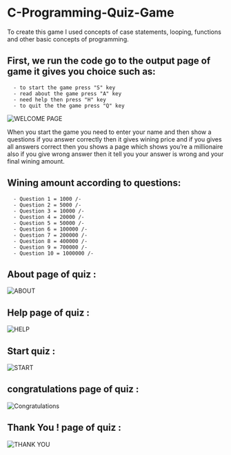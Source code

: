# C-Programming-Quiz-Game
To create this game I used concepts of case statements, looping, functions and other basic concepts of programming.                               


## First, we run the code go to the output page of game it gives you choice such as:                                                                                                      
      - to start the game press "S" key                
      - read about the game press "A" key                  
      - need help then press "H" key                        
      - to quit the the game press "Q" key 
                   
![WELCOME PAGE](https://user-images.githubusercontent.com/61430438/86321935-9834df80-bc57-11ea-9bd1-57c5d539a557.png)


When you start the game you need to enter your name and then show a questions if you answer correctly then it gives wining price and if you gives all answers correct then you shows a page which shows you’re a millionaire also if you give wrong answer then it tell you your answer is wrong and your final wining amount.

## Wining amount according to questions:                                                      
      - Question 1 = 1000 /-                                                  
      - Question 2 = 5000 /-                                
      - Question 3 = 10000 /-                          
      - Question 4 = 20000 /-                           
      - Question 5 = 50000 /-                                  
      - Question 6 = 100000 /-                                 
      - Question 7 = 200000 /-                                       
      - Question 8 = 400000 /-                                 
      - Question 9 = 700000 /-                               
      - Question 10 = 1000000 /-                                            

## About page of quiz :

![ABOUT](https://user-images.githubusercontent.com/61430438/86323473-8b65bb00-bc5a-11ea-893f-984db19dcedd.png)

## Help page of quiz :

![HELP](https://user-images.githubusercontent.com/61430438/86323477-8bfe5180-bc5a-11ea-86c7-9989aeb53606.png)

## Start quiz :

![START](https://user-images.githubusercontent.com/61430438/86323478-8c96e800-bc5a-11ea-96c0-4f29612c9683.png)

## congratulations page of quiz :

![Congratulations](https://user-images.githubusercontent.com/61430438/86323480-8d2f7e80-bc5a-11ea-9793-b72d50574c58.png)

## Thank You ! page of quiz :

![THANK YOU](https://user-images.githubusercontent.com/61430438/86323467-89036100-bc5a-11ea-81ef-98da8e61c862.png)
